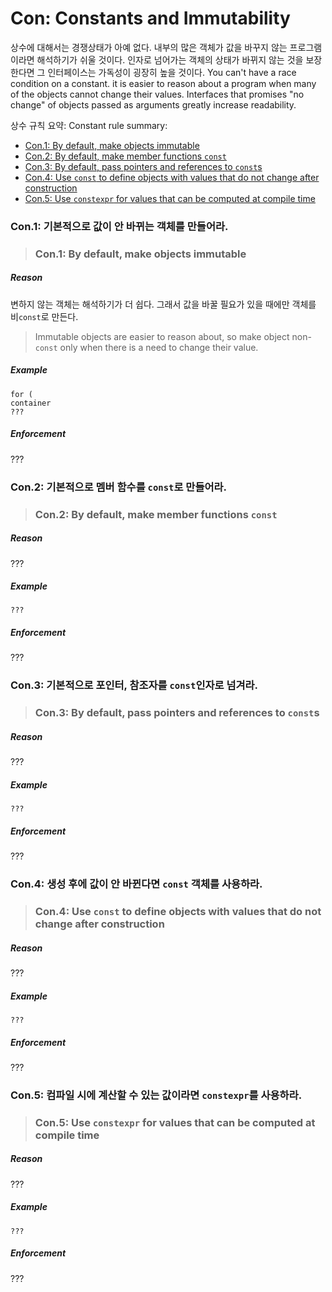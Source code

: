 # <a name="S-const"></a> Con: Constants and Immutability

상수에 대해서는 경쟁상태가 아예 없다.
내부의 많은 객체가 값을 바꾸지 않는 프로그램이라면 해석하기가 쉬울 것이다.
인자로 넘어가는 객체의 상태가 바뀌지 않는 것을 보장한다면 그 인터페이스는 가독성이 굉장히 높을 것이다.
You can't have a race condition on a constant.
it is easier to reason about a program when many of the objects cannot change their values.
Interfaces that promises "no change" of objects passed as arguments greatly increase readability.

상수 규칙 요약:
Constant rule summary:

* [Con.1: By default, make objects immutable](#Rconst-immutable)
* [Con.2: By default, make member functions `const`](#Rconst-fct)
* [Con.3: By default, pass pointers and references to `const`s](#Rconst-ref)
* [Con.4: Use `const` to define objects with values that do not change after construction](#Rconst-const)
* [Con.5: Use `constexpr` for values that can be computed at compile time](#Rconst-constexpr)

### <a name="Rconst-immutable"></a> Con.1: 기본적으로 값이 안 바뀌는 객체를 만들어라.
>### <a name="Rconst-immutable"></a> Con.1: By default, make objects immutable

##### Reason

변하지 않는 객체는 해석하기가 더 쉽다. 그래서 값을 바꿀 필요가 있을 때에만 객체를 비`const`로 만든다.
>Immutable objects are easier to reason about, so make object non-`const` only when there is a need to change their value.

##### Example

    for (
    container
    ???

##### Enforcement

???

### <a name="Rconst-fct"></a> Con.2: 기본적으로 멤버 함수를 `const`로 만들어라.
>### <a name="Rconst-fct"></a> Con.2: By default, make member functions `const`

##### Reason

 ???

##### Example

    ???

##### Enforcement

???

### <a name="Rconst-ref"></a> Con.3: 기본적으로 포인터, 참조자를 `const`인자로 넘겨라.
>### <a name="Rconst-ref"></a> Con.3: By default, pass pointers and references to `const`s

##### Reason

 ???

##### Example

    ???

##### Enforcement

???

### <a name="Rconst-const"></a> Con.4: 생성 후에 값이 안 바뀐다면 `const` 객체를 사용하라.
>### <a name="Rconst-const"></a> Con.4: Use `const` to define objects with values that do not change after construction

##### Reason

 ???

##### Example

    ???

##### Enforcement

???

### <a name="Rconst-constexpr"></a> Con.5: 컴파일 시에 계산할 수 있는 값이라면 `constexpr`를 사용하라.
>### <a name="Rconst-constexpr"></a> Con.5: Use `constexpr` for values that can be computed at compile time

##### Reason

 ???

##### Example

    ???

##### Enforcement

???
